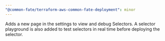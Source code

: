 ```yaml
---
"@common-fate/terraform-aws-common-fate-deployment": minor
---
```


Adds a new page in the settings to view and debug Selectors. A selector playground is also added to test selectors in real time before deploying the selector.
